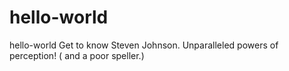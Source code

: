 # hello-world
hello-world
Get to know Steven Johnson.
Unparalleled powers of perception! ( and a poor speller.)
